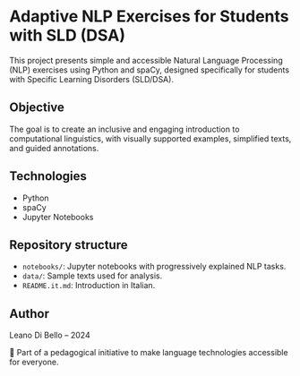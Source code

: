 # Adaptive NLP Exercises for Students with SLD (DSA)

This project presents simple and accessible Natural Language Processing (NLP) exercises using Python and spaCy, designed specifically for students with Specific Learning Disorders (SLD/DSA).

## Objective
The goal is to create an inclusive and engaging introduction to computational linguistics, with visually supported examples, simplified texts, and guided annotations.

## Technologies
- Python
- spaCy
- Jupyter Notebooks

## Repository structure
- `notebooks/`: Jupyter notebooks with progressively explained NLP tasks.
- `data/`: Sample texts used for analysis.
- `README.it.md`: Introduction in Italian.

## Author
Leano Di Bello – 2024

🔗 Part of a pedagogical initiative to make language technologies accessible for everyone.
